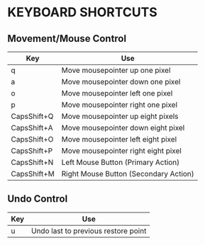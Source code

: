 KEYBOARD SHORTCUTS
=

Movement/Mouse Control
-

|   **Key**   | **Use** 
|-------------|----
|           q | Move mousepointer up one pixel
|           a | Move mousepointer down one pixel
|           o | Move mousepointer left one pixel
|           p | Move mousepointer right one pixel
| CapsShift+Q | Move mousepointer up eight pixels
| CapsShift+A | Move mousepointer down eight pixel
| CapsShift+O | Move mousepointer left eight pixel
| CapsShift+P | Move mousepointer right eight pixel
| CapsShift+N | Left Mouse Button (Primary Action)
| CapsShift+M | Right Mouse Button (Secondary Action)

Undo Control
-
|   **Key**   | **Use**
|-------------|----
|           u | Undo last to previous restore point